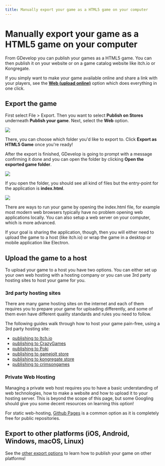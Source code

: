 ```yaml
---
title: Manually export your game as a HTML5 game on your computer
---
```


# Manually export your game as a HTML5 game on your computer

From GDevelop you can publish your games as a HTML5 game. You can then publish it on your website or on a game catalog website like itch.io or Kongregate.

If you simply want to make your game available online and share a link with your players, see the **[Web (upload online)](/gdevelop5/publishing/web)** option which does everything in one click.

## Export the game

First select File > Export. Then you want to select **Publish on Stores** underneath **Publish your game**. Next, select the **Web** option.

![](/gdevelop5/publishing/publish-web-locate2.gif)

There, you can choose which folder you'd like to export to. Click **Export as HTML5 Game** once you're ready!

After the export is finished, GDevelop is going to prompt with a message confirming it done and you can open the folder by clicking **Open the exported game folder**.

![](/gdevelop5/publishing/publish-web-export.gif)

If you open the folder, you should see all kind of files but the entry-point for the application is **index.html**.

![](/gdevelop5/export-done-index-file.png)

There are ways to run your game by opening the index.html file, for example most modern web browsers typically have no problem opening web applications locally. You can also setup a web server on your computer, which is more advanced.

If your goal is sharing the application, though, then you will either need to upload the game to a host (like itch.io) or wrap the game in a desktop or mobile application like Electron.

## Upload the game to a host

To upload your game to a host you have two options. You can either set up your own web hosting with a hosting company or you can use 3rd party hosting sites to host your game for you.

### 3rd party hosting sites

There are many game hosting sites on the internet and each of them requires you to prepare your game for uploading differently, and some of them even have different quality standards and rules you need to follow.

The following guides walk through how to host your game pain-free, using a 3rd party hosting site:

- [publishing to Itch.io](/gdevelop5/publishing/publishing-to-itch-io)
- [publishing to CrazyGames](/gdevelop5/publishing/crazy-games)
- [publishing to Poki](/gdevelop5/publishing/poki)
- [publishing to gamejolt store](/gdevelop5/publishing/publishing-to-gamejolt-store)
- [publishing to kongregate store](/gdevelop5/publishing/publishing-to-kongregate-store)
- [publishing to crimsongames](/gdevelop5/publishing/publishing-to-crimsongames)

### Private Web Hosting

Managing a private web host requires you to have a basic understanding of web technologies, how to make a website and how to upload it to your hosting server. This is beyond the scope of this page, but some Googling should give you some decent resources on learning this option!

For static web-hosting, [Github Pages](https://pages.github.com/) is a common option as it is completely free for public repositories.

## Export to other platforms (iOS, Android, Windows, macOS, Linux)

See the [other export options](/gdevelop5/publishing) to learn how to publish your game on other platforms!

